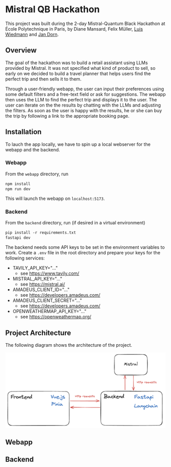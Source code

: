 # Mistral QB Hackathon

This project was built during the 2-day Mistral-Quantum Black Hackathon at École Polytechnique in Paris, by Diane Mansard, Felix Müller, [Luis Wiedmann](https://www.linkedin.com/in/luis-wiedmann/) and [Jan Dorn](https://www.linkedin.com/in/jandorn/).

## Overview

The goal of the hackathon was to build a retail assistant using LLMs provided by Mistral. It was not specified what kind of product to sell, so early on we decided to build a travel planner that helps users find the perfect trip and then sells it to them.

Through a user-friendly webapp, the user can input their preferences using some default filters and a free-text field or ask for suggestions. The webapp then uses the LLM to find the perfect trip and displays it to the user. The user can iterate on the the results by chatting with the LLMs and adjusting the filters. As soon as the user is happy with the results, he or she can buy the trip by following a link to the appropriate booking page.

## Installation
To lauch the app locally, we have to spin up a local webserver for the webapp and the backend.

### Webapp
From the `webapp` directory, run 

```
npm install
npm run dev
```

This will launch the webapp on `localhost:5173`.

### Backend
From the `backend` directory, run (if desired in a virtual environment)

```
pip install -r requirements.txt
fastapi dev
```

The backend needs some API keys to be set in the environment variables to work. Create a `.env` file in the root directory and prepare your keys for the following services:

- TAVILY_API_KEY="..."
    - see https://www.tavily.com/
- MISTRAL_API_KEY="..."
    - see https://mistral.ai/
- AMADEUS_CLIENT_ID="..."
    - see https://developers.amadeus.com/
- AMADEUS_CLIENT_SECRET="..."
    - see https://developers.amadeus.com/
- OPENWEATHERMAP_API_KEY="..."
    - see https://openweathermap.org/

## Project Architecture

The following diagram shows the architecture of the project.

![Project Architecture](./misc/architecture.png)

## Webapp

## Backend
